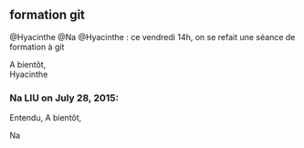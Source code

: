## formation git



@Hyacinthe @Na @Hyacinthe : ce vendredi 14h, on se refait une séance de formation à
git  
  
A bientôt,  
Hyacinthe



### **Na LIU** on July 28, 2015:



Entendu, A bientôt,  
  
Na



